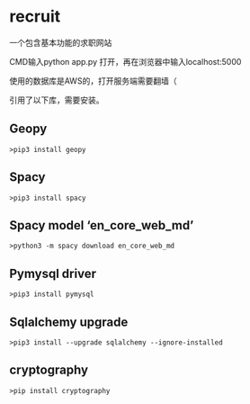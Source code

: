 # recruit
一个包含基本功能的求职网站  

CMD输入python app.py  打开，再在浏览器中输入localhost:5000

使用的数据库是AWS的，打开服务端需要翻墙（  

引用了以下库，需要安装。

## Geopy   
	>pip3 install geopy   
## Spacy   
	>pip3 install spacy   
## Spacy model ‘en_core_web_md’   
	>python3 -m spacy download en_core_web_md    
## Pymysql driver    
	>pip3 install pymysql   
## Sqlalchemy upgrade   
	>pip3 install --upgrade sqlalchemy --ignore-installed    
## cryptography    
	>pip install cryptography  

